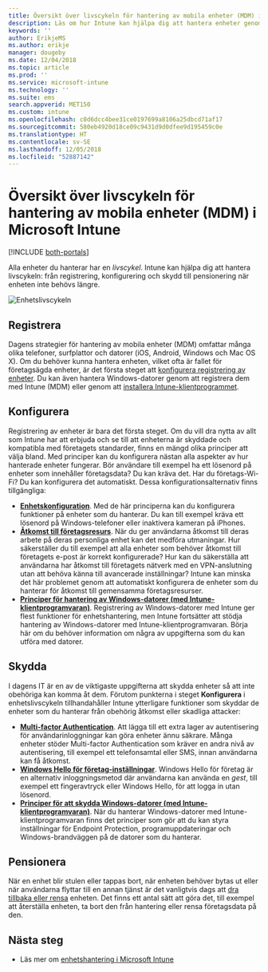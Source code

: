 ```yaml
---
title: Översikt över livscykeln för hantering av mobila enheter (MDM) i Microsoft Intune
description: Läs om hur Intune kan hjälpa dig att hantera enheter genom hela livscykeln – från registrering till konfiguration och slutligen pensionering.
keywords: ''
author: ErikjeMS
ms.author: erikje
manager: dougeby
ms.date: 12/04/2018
ms.topic: article
ms.prod: ''
ms.service: microsoft-intune
ms.technology: ''
ms.suite: ems
search.appverid: MET150
ms.custom: intune
ms.openlocfilehash: c0d6dcc4bee31ce0197699a8106a25dbcd71af17
ms.sourcegitcommit: 580eb4920d18ce09c9431d9d0dfee9d195459c0e
ms.translationtype: HT
ms.contentlocale: sv-SE
ms.lasthandoff: 12/05/2018
ms.locfileid: "52887142"
---
```

# <a name="overview-of-the-microsoft-intune-mobile-device-management-mdm-lifecycle"></a>Översikt över livscykeln för hantering av mobila enheter (MDM) i Microsoft Intune

[!INCLUDE [both-portals](./includes/note-for-both-portals.md)]

Alla enheter du hanterar har en *livscykel*. Intune kan hjälpa dig att hantera livscykeln: från registrering, konfigurering och skydd till pensionering när enheten inte behövs längre.

![Enhetslivscykeln](./media/device-lifecycle.png "Intune-enhetens livscykel")

## <a name="enroll"></a>Registrera
Dagens strategier för hantering av mobila enheter (MDM) omfattar många olika telefoner, surfplattor och datorer (iOS, Android, Windows och Mac OS X). Om du behöver kunna hantera enheten, vilket ofta är fallet för företagsägda enheter, är det första steget att [konfigurera registrering av enheter](device-enrollment.md). Du kan även hantera Windows-datorer genom att registrera dem med Intune (MDM) eller genom att [installera Intune-klientprogrammet](manage-windows-pcs-with-microsoft-intune.md).

## <a name="configure"></a>Konfigurera
Registrering av enheter är bara det första steget. Om du vill dra nytta av allt som Intune har att erbjuda och se till att enheterna är skyddade och kompatibla med företagets standarder, finns en mängd olika principer att välja bland. Med principer kan du konfigurera nästan alla aspekter av hur hanterade enheter fungerar. Bör användare till exempel ha ett lösenord på enheter som innehåller företagsdata? Du kan kräva det. Har du företags-Wi-Fi? Du kan konfigurera det automatiskt. Dessa konfigurationsalternativ finns tillgängliga:

- [**Enhetskonfiguration**](device-profiles.md). Med de här principerna kan du konfigurera funktioner på enheter som du hanterar. Du kan till exempel kräva ett lösenord på Windows-telefoner eller inaktivera kameran på iPhones.
- [**Åtkomst till företagsresurs**](device-profiles.md). När du ger användarna åtkomst till deras arbete på deras personliga enhet kan det medföra utmaningar. Hur säkerställer du till exempel att alla enheter som behöver åtkomst till företagets e-post är korrekt konfigurerade? Hur kan du säkerställa att användarna har åtkomst till företagets nätverk med en VPN-anslutning utan att behöva känna till avancerade inställningar? Intune kan minska det här problemet genom att automatiskt konfigurera de enheter som du hanterar för åtkomst till gemensamma företagsresurser.
- [**Principer för hantering av Windows-datorer (med Intune-klientprogramvaran)**](common-windows-pc-management-tasks-with-the-microsoft-intune-computer-client.md). Registrering av Windows-datorer med Intune ger flest funktioner för enhetshantering, men Intune fortsätter att stödja hantering av Windows-datorer med Intune-klientprogramvaran. Börja här om du behöver information om några av uppgifterna som du kan utföra med datorer.

## <a name="protect"></a>Skydda
I dagens IT är en av de viktigaste uppgifterna att skydda enheter så att inte obehöriga kan komma åt dem. Förutom punkterna i steget **Konfigurera** i enhetslivscykeln tillhandahåller Intune ytterligare funktioner som skyddar de enheter som du hanterar från obehörig åtkomst eller skadliga attacker:
- [**Multi-factor Authentication**](multi-factor-authentication.md). Att lägga till ett extra lager av autentisering för användarinloggningar kan göra enheter ännu säkrare. Många enheter stöder Multi-factor Authentication som kräver en andra nivå av autentisering, till exempel ett telefonsamtal eller SMS, innan användarna kan få åtkomst.
- [**Windows Hello för företag-inställningar**](windows-hello.md). Windows Hello för företag är en alternativ inloggningsmetod där användarna kan använda en *gest*, till exempel ett fingeravtryck eller Windows Hello, för att logga in utan lösenord.
- [**Principer för att skydda Windows-datorer (med Intune-klientprogramvaran)**](policies-to-protect-windows-pcs-in-microsoft-intune.md). När du hanterar Windows-datorer med Intune-klientprogramvaran finns det principer som gör att du kan styra inställningar för Endpoint Protection, programuppdateringar och Windows-brandväggen på de datorer som du hanterar.

## <a name="retire"></a>Pensionera
När en enhet blir stulen eller tappas bort, när enheten behöver bytas ut eller när användarna flyttar till en annan tjänst är det vanligtvis dags att [dra tillbaka eller rensa](device-management.md) enheten. Det finns ett antal sätt att göra det, till exempel att återställa enheten, ta bort den från hantering eller rensa företagsdata på den.

## <a name="next-steps"></a>Nästa steg

- Läs mer om [enhetshantering i Microsoft Intune](device-management.md)
